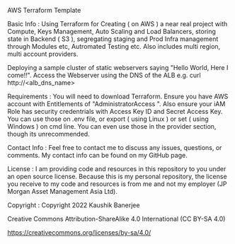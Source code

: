 AWS Terraform Template

Basic Info : Using Terraform for Creating ( on AWS ) a near real project with Compute, Keys Management, Auto Scaling and Load Balancers,
storing state in Backend ( S3 ), segregating staging and Prod Infra management through Modules etc, Autromated Testing etc.
Also includes multi region, multi account providers.
    
Deploying a sample cluster of static webservers saying "Hello World, Here I come!!".
Access the Webserver using the DNS of the ALB e.g. curl http://<alb_dns_name>

Requirements : You will need to download Terraform. Ensure you have AWS account with Entitlements of "AdministratorAccess ".
Also ensure your iAM Role has security credentrials with Access Key ID and Secret Access Key.
You can use those on .env file, or export ( using Linux ) or set ( using Windows ) on cmd line. You can even use those in the provider section, though its unrecommended.

Contact Info : Feel free to contact me to discuss any issues, questions, or comments. My contact info can be found on my GitHub page.

License : I am providing code and resources in this repository to you under an open source license. Because this is my personal repository, the license you receive to my code and resources is from me and not my employer (JP Morgan Asset Management Asia Ltd).

Copyright : Copyright 2022 Kaushik Banerjee

Creative Commons Attribution-ShareAlike 4.0 International (CC BY-SA 4.0)

https://creativecommons.org/licenses/by-sa/4.0/